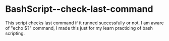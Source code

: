 # BashScript--check-last-command
This script checks last command if it runned successfully or not. I am aware of "echo $?" command, I made this just for my learn practicing of bash scripting.
